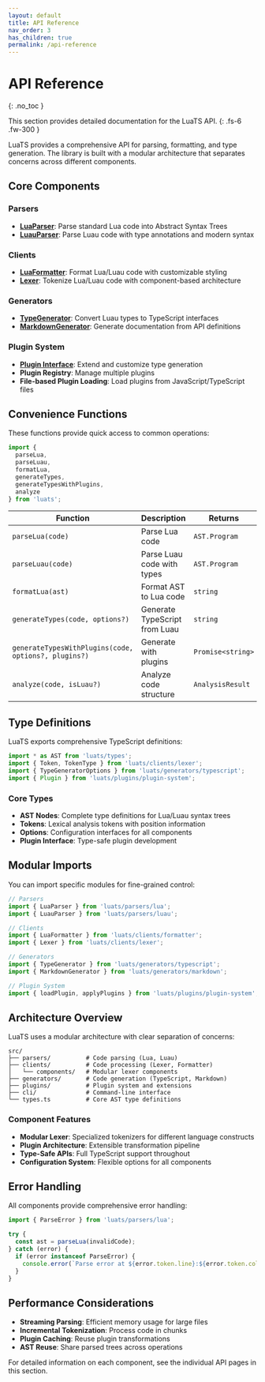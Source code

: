 ```yaml
---
layout: default
title: API Reference
nav_order: 3
has_children: true
permalink: /api-reference
---
```


# API Reference
{: .no_toc }

This section provides detailed documentation for the LuaTS API.
{: .fs-6 .fw-300 }

LuaTS provides a comprehensive API for parsing, formatting, and type generation. The library is built with a modular architecture that separates concerns across different components.

## Core Components

### Parsers
- **[LuaParser](./parsers)**: Parse standard Lua code into Abstract Syntax Trees
- **[LuauParser](./parsers)**: Parse Luau code with type annotations and modern syntax

### Clients  
- **[LuaFormatter](./formatter)**: Format Lua/Luau code with customizable styling
- **[Lexer](./lexer)**: Tokenize Lua/Luau code with component-based architecture

### Generators
- **[TypeGenerator](./type-generator)**: Convert Luau types to TypeScript interfaces
- **[MarkdownGenerator](./markdown-generator)**: Generate documentation from API definitions

### Plugin System
- **[Plugin Interface](../plugins)**: Extend and customize type generation
- **Plugin Registry**: Manage multiple plugins
- **File-based Plugin Loading**: Load plugins from JavaScript/TypeScript files

## Convenience Functions

These functions provide quick access to common operations:

```typescript
import { 
  parseLua, 
  parseLuau, 
  formatLua, 
  generateTypes,
  generateTypesWithPlugins,
  analyze 
} from 'luats';
```

| Function | Description | Returns |
|----------|-------------|---------|
| `parseLua(code)` | Parse Lua code | `AST.Program` |
| `parseLuau(code)` | Parse Luau code with types | `AST.Program` |
| `formatLua(ast)` | Format AST to Lua code | `string` |
| `generateTypes(code, options?)` | Generate TypeScript from Luau | `string` |
| `generateTypesWithPlugins(code, options?, plugins?)` | Generate with plugins | `Promise<string>` |
| `analyze(code, isLuau?)` | Analyze code structure | `AnalysisResult` |

## Type Definitions

LuaTS exports comprehensive TypeScript definitions:

```typescript
import * as AST from 'luats/types';
import { Token, TokenType } from 'luats/clients/lexer';
import { TypeGeneratorOptions } from 'luats/generators/typescript';
import { Plugin } from 'luats/plugins/plugin-system';
```

### Core Types

- **AST Nodes**: Complete type definitions for Lua/Luau syntax trees
- **Tokens**: Lexical analysis tokens with position information
- **Options**: Configuration interfaces for all components
- **Plugin Interface**: Type-safe plugin development

## Modular Imports

You can import specific modules for fine-grained control:

```typescript
// Parsers
import { LuaParser } from 'luats/parsers/lua';
import { LuauParser } from 'luats/parsers/luau';

// Clients
import { LuaFormatter } from 'luats/clients/formatter';
import { Lexer } from 'luats/clients/lexer';

// Generators
import { TypeGenerator } from 'luats/generators/typescript';
import { MarkdownGenerator } from 'luats/generators/markdown';

// Plugin System
import { loadPlugin, applyPlugins } from 'luats/plugins/plugin-system';
```

## Architecture Overview

LuaTS uses a modular architecture with clear separation of concerns:

```
src/
├── parsers/          # Code parsing (Lua, Luau)
├── clients/          # Code processing (Lexer, Formatter)  
│   └── components/   # Modular lexer components
├── generators/       # Code generation (TypeScript, Markdown)
├── plugins/          # Plugin system and extensions
├── cli/              # Command-line interface
└── types.ts          # Core AST type definitions
```

### Component Features

- **Modular Lexer**: Specialized tokenizers for different language constructs
- **Plugin Architecture**: Extensible transformation pipeline
- **Type-Safe APIs**: Full TypeScript support throughout
- **Configuration System**: Flexible options for all components

## Error Handling

All components provide comprehensive error handling:

```typescript
import { ParseError } from 'luats/parsers/lua';

try {
  const ast = parseLua(invalidCode);
} catch (error) {
  if (error instanceof ParseError) {
    console.error(`Parse error at ${error.token.line}:${error.token.column}`);
  }
}
```

## Performance Considerations

- **Streaming Parsing**: Efficient memory usage for large files
- **Incremental Tokenization**: Process code in chunks
- **Plugin Caching**: Reuse plugin transformations
- **AST Reuse**: Share parsed trees across operations

For detailed information on each component, see the individual API pages in this section.
